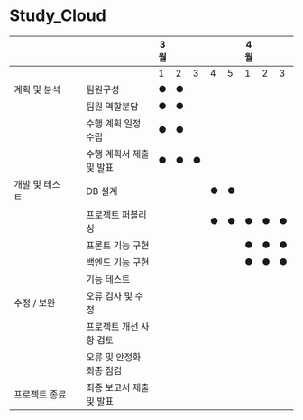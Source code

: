 # Study_Cloud
| 　　　　　　 |  | 　　　　　　　  | 3월 |  |  |  |  | 4월 |  |  |  |  | 5월 |  |  |  |  | 6월 |  |  |
|---|---|---|---|---|---|---|---|---|---|---|---|---|---|---|---|---|---|---|---|---|
|  |  |  | 1 | 2 | 3 | 4 | 5 | 1 | 2 | 3 | 4 | 5 | 1 | 2 | 3 | 4 | 5 | 1 | 2 | 3 |
| 계획 및 분석 |  | 팀원구성 | ● | ● |  |  |  |  |  |  |  |  |  |  |  |  |  |  |  |  |
|  |  | 팀원 역할분담 | ● | ● |  |  |  |  |  |  |  |  |  |  |  |  |  |  |  |  |
|  |  | 수행 계획 일정 수립 | ● | ● |  |  |  |  |  |  |  |  |  |  |  |  |  |  |  |  |
|  |  | 수행 계획서 제출 및 발표 | ● | ● | ● |  |  |  |  |  |  |  |  |  |  |  |  |  |  |  |
| 개발 및 테스트 |  | DB 설계 |  |  |  | ● | ● |  |  |  |  |  |  |  |  |  |  |  |  |  |
|  |  | 프로젝트 퍼블리싱 |  |  |  | ● | ● | ● | ● | ● | ● |  |  |  |  |  |  |  |  |  |
|  |  | 프론트 기능 구현 |  |  |  |  |  | ● | ● | ● | ● | ● | ● | ● | ● |  |  |  |  |  |
|  |  | 백엔드 기능 구현 |  |  |  |  |  | ● | ● | ● | ● | ● | ● | ● | ● |  |  |  |  |  |
|  |  | 기능 테스트 |  |  |  |  |  |  |  |  |  | ● | ● | ● | ● | ● | ● |  |  |  |
| 수정 / 보완 |  | 오류 검사 및 수정 |  |  |  |  |  |  |  |  |  |  |  |  | ● | ● | ● | ● |  |  |
|  |  | 프로젝트 개선 사항 검토 |  |  |  |  |  |  |  |  |  |  |  |  | ● | ● | ● | ● |  |  |
|  |  | 오류 및 안정화 최종 점검 |  |  |  |  |  |  |  |  |  |  |  |  |  |  | ● | ● | ● |  |
| 프로젝트 종료 |  | 최종 보고서 제출 및 발표 |  |  |  |  |  |  |  |  |  |  |  |  |  |  |  |  | ● | ● |